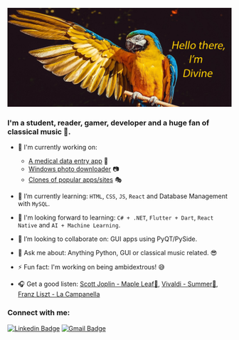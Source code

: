 <!-- ![Header image](https://raw.githubusercontent.com/CHR-onicles/CHR-onicles/main/images/hi_img.jpg) 
-->
![Header-image](images/hi_img.jpg)

<!--
Here are some ideas to get you started:

-  I’m currently working on ...
- 🌱 I’m currently learning ...
- 👯 I’m looking to collaborate on ...
- 🤔 I’m looking for help with ...
- 💬 Ask me about ...
- 📫 How to reach me: ...
- 😄 Pronouns: ...
- ⚡ Fun fact: ...
-->
### I'm a student, reader, gamer, developer and a huge fan of classical music 🎼.

- 🔭 I'm currently working on:
    - [A medical data entry app][med] 🏥 
    - [Windows photo downloader][spotty] 📷
    - [Clones of popular apps/sites][clones] 🎭


- 🌱 I’m currently learning: `HTML`, `CSS`, `JS`, `React` and Database Management with `MySQL`.
- 🏁 I'm looking forward to learning: `C# + .NET`, `Flutter + Dart`, `React Native` and `AI + Machine Learning`.
- 👯 I’m looking to collaborate on: GUI apps using PyQT/PySide.
- 💬 Ask me about: Anything Python, GUI or classical music related. 😎    
- ⚡ Fun fact: I'm working on being ambidextrous! 😅
- 🎧 Get a good listen: [Scott Joplin - Maple Leaf🎵](https://www.youtube.com/watch?v=rBInnwV21DM), 
  [Vivaldi - Summer🎵](https://www.youtube.com/watch?v=H_3JiTfmuzg), 
  [Franz Liszt - La Campanella](https://www.youtube.com/watch?v=H1Dvg2MxQn8)


<!-- Logos-->
### Connect with me:
<!-- <a href="https://www.linkedin.com/in/divine-a-522b791ab/"><img src="https://img.shields.io/badge/linkedin-%230077B5.svg?&style=for-the-badge&logo=linkedin&logoColor=white" /></a>
-->
[![Linkedin Badge](https://img.shields.io/badge/-DivineAnum-blue?style=flat-square&logo=Linkedin&logoColor=white&link=https://www.linkedin.com/in/divine-a-522b791ab/)](https://www.linkedin.com/in/divine-a-522b791ab/)
[![Gmail Badge](https://img.shields.io/badge/-tpandivine48@gmail.com-d14836?style=flat-square&logo=Gmail&logoColor=white&link=mailto:tpandivine48@gmail.com)](mailto:tpandivine48@gmail.com)
              

<!-- Links -->
[med]: https://github.com/CHR-onicles/Medical_Bills_Program
[spotty]: https://github.com/CHR-onicles/SpotlightProgramGUI
[clones]: https://github.com/CHR-onicles/Clone_Wars
